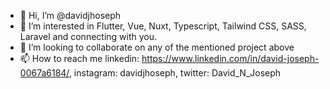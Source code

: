 - 👋 Hi, I’m @davidjhoseph
- 👀 I’m interested in Flutter, Vue, Nuxt, Typescript, Tailwind CSS, SASS, Laravel and connecting with you.
- 💞️ I’m looking to collaborate on any of the mentioned project above
- 📫 How to reach me linkedin: https://www.linkedin.com/in/david-joseph-0067a6184/, instagram: davidjhoseph, twitter: David_N_Joseph

<!---
davidjhoseph/davidjhoseph is a ✨ special ✨ repository because its `README.md` (this file) appears on your GitHub profile.
You can click the Preview link to take a look at your changes.
--->
